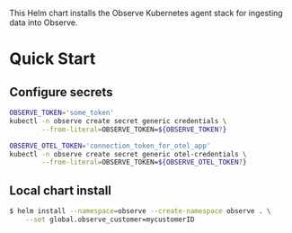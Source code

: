 This Helm chart installs the Observe Kubernetes agent stack for ingesting data into Observe.

# Quick Start

## Configure secrets

```bash
OBSERVE_TOKEN='some_token'
kubectl -n observe create secret generic credentials \
        --from-literal=OBSERVE_TOKEN=${OBSERVE_TOKEN?}
```

```bash
OBSERVE_OTEL_TOKEN='connection_token_for_otel_app'
kubectl -n observe create secret generic otel-credentials \
        --from-literal=OBSERVE_TOKEN=${OBSERVE_OTEL_TOKEN?}
```

## Local chart install
```bash
$ helm install --namespace=observe --create-namespace observe . \
    --set global.observe_customer=mycustomerID
```
